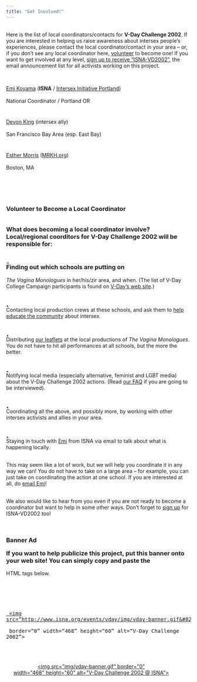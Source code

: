 ```yaml
---
title: "Get Involved!"
---
```


<br>Here is the list of local coordinators/contacts for <b class=dr>V-Day Challenge 2002</b>. If you are interested in helping us raise awareness about intersex people&#8217;s experiences, please contact the local coordinator/contact in your area &#8211; or, if you don&#8217;t see any local coordinator here, [volunteer][1] to become one! If you want to get involved at any level, [sign up to receive &#8220;<span class="caps">ISNA</span>-VD2002&#8221;][2], the email announcement list for all activists working on this project.<br><p class=m4><br>

[Emi Koyama][3] (<b class=dr><span class="caps">ISNA</span></b> / [Intersex Initiative Portland][4])  
<br>National Coordinator / Portland OR  
<br><img src="../../img/blank.gif" width=1 height=6 alt="">  
<br>[Devon King][5] (intersex ally)  
<br>San Francisco Bay Area (esp. East Bay)  
<br><img src="../../img/blank.gif" width=1 height=6 alt="">  
<br>[Esther Morris][6] ([<span class="caps">MRKH</span>.org][7])  
<br>Boston, MA  
<br><img src="../../img/blank.gif" width=1 height=6 alt="">  
<br></p><br><a name="become"></a>

### Volunteer to Become a Local Coordinator<br><p class=m2><br>What does becoming a local coordinator involve? Local/regional coorditors for V-Day Challenge 2002 will be responsible for:<br></p><p class=m4><br><img src="/img/arrow-mini.gif" width=16 height=7 alt="* "><br>Finding out which schools are putting on 

_The Vagina Monologues_ in her/his/zir area, and when. (The list of V-Day College Campaign participants is found on [V-Day&#8217;s web site][8].)<br>  
<img src="/img/blank.gif" width=1 height=6 alt="">  
<br><img src="/img/arrow-mini.gif" width=16 height=7 alt="* "><br>Contacting local production crews at these schools, and ask them to [help educate the community][9] about intersex.<br>  
<img src="/img/blank.gif" width=1 height=6 alt="">  
<br><img src="/img/arrow-mini.gif" width=16 height=7 alt="* "><br>Distributing [our leaflets][10] at the local productions of _The Vagina Monologues_. You do not have to hit all performances at all schools, but the more the better.<br>  
<img src="/img/blank.gif" width=1 height=6 alt="">  
<br><img src="/img/arrow-mini.gif" width=16 height=7 alt="* "><br>Notifying local media (especially alternative, feminist and <span class="caps">LGBT</span> media) about the V-Day Challenge 2002 actions. (Read [our <span class="caps">FAQ</span>][11] if you are going to be interviewed).<br>  
<img src="/img/blank.gif" width=1 height=6 alt="">  
<br><img src="/img/arrow-mini.gif" width=16 height=7 alt="* "><br>Coordinating all the above, and possibly more, by working with other intersex activists and allies in your area.<br>  
<img src="/img/blank.gif" width=1 height=6 alt="">  
<br><img src="/img/arrow-mini.gif" width=16 height=7 alt="* "><br>Staying in touch with [Emi][3] from <span class="caps">ISNA</span> via email to talk about what is happening locally.<br></p><p class=m2><br>This may seem like a lot of work, but we will help you coordinate it in any way we can! You do not have to take on a large area &#8211; for example, you can just take on coordinating the action at one school. If you are interested at all, do [email Emi][3]!<br></p><p class=m2><br>We also would like to hear from you even if you are not ready to become a coordinator but want to help in some other ways. Don&#8217;t forget to [sign up][2] for <span class="caps">ISNA</span>-VD2002 too!<br></p><br>

### Banner Ad<br><p class=m2> If you want to help publicize this project, put this banner onto <br> your web site! You can simply copy and paste the 

<span class="caps">HTML</span> tags below. </p><br> <pre class=sm><br> <a href=&#8220;http://www.isna.org/events/vday/&#8221;><br> <img src=&#8220;http://www.isna.org/events/vday/img/vday-banner.gif&#8221; <br> border=&#8220;0&#8221; width=&#8220;468&#8221; height=&#8220;60&#8221; alt=&#8220;V-Day Challenge 2002&#8221;><br> </a><br></pre><br> <div style="margin-left:-40px;" align=center>  [<br> <img src="img/vday-banner.gif" border="0"<br>width="468" height="60" alt="V-Day Challenge 2002 @ ISNA">][12] </div><br>

 [1]: #become
 [2]: ../../cgi-bin/mojo/mojo.cgi?l=ISNA-VD2002&f=s
 [3]: mailto:emi@isna.org
 [4]: http://www.survivorproject.org/ipdx/
 [5]: mailto:devonfking@yahoo.com
 [6]: mailto:info@mrkh.org
 [7]: http://mrkh.org/
 [8]: http://www.vday.org/college/
 [9]: suggestions.html
 [10]: powertools.html
 [11]: vday-faq.html
 [12]: http://www.isna.org/events/vday/